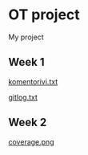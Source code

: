 # OT project
My project
## Week 1
[komentorivi.txt](laskarit/week1/komentorivi.txt)

[gitlog.txt](laskarit/week1/gitlog.txt)


## Week 2
[coverage.png](laskarit/week2/coverage.png)

